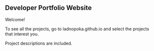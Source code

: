 ## Developer Portfolio Website

Welcome!

To see all the projects, go to ladnopoka.github.io and select the projects that interest you.

Project descriptions are included.
